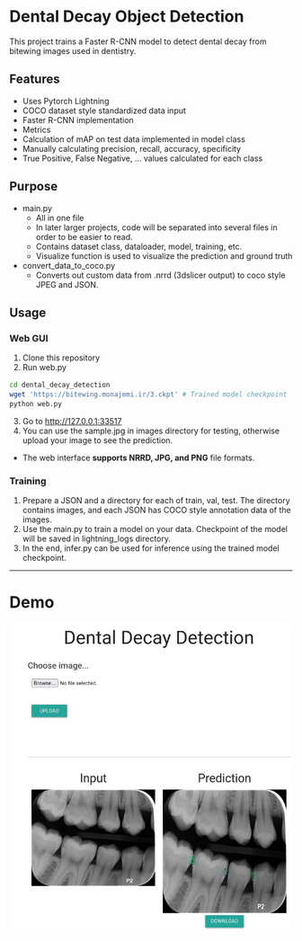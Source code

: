# Dental Decay Object Detection
This project trains a Faster R-CNN model to detect dental decay from bitewing images used in dentistry.  
## Features
* Uses Pytorch Lightning
* COCO dataset style standardized data input
* Faster R-CNN implementation
* Metrics
 * Calculation of mAP on test data implemented in model class
 * Manually calculating precision, recall, accuracy, specificity
  * True Positive, False Negative, ... values calculated for each class
  
## Purpose  
* main.py  
  * All in one file
   * In later larger projects, code will be separated into several files in order to be easier to read.
   * Contains dataset class, dataloader, model, training, etc.
   * Visualize function is used to visualize the prediction and ground truth
* convert_data_to_coco.py  
  * Converts out custom data from .nrrd (3dslicer output) to coco style JPEG and JSON.

## Usage
### Web GUI
1. Clone this repository
2. Run web.py
```bash
cd dental_decay_detection
wget 'https://bitewing.monajemi.ir/3.ckpt' # Trained model checkpoint
python web.py
```
3. Go to http://127.0.0.1:33517
4. You can use the sample.jpg in images directory for testing, otherwise upload your image to see the prediction.
* The web interface **supports NRRD, JPG, and PNG** file formats.
### Training
1. Prepare a JSON and a directory for each of train, val, test. The directory contains images, and each JSON has COCO style annotation data of the images.
2. Use the main.py to train a model on your data. Checkpoint of the model will be saved in lightning_logs directory.
3. In the end, infer.py can be used for inference using the trained model checkpoint.
---
# Demo
![](images/demo.jpg)
